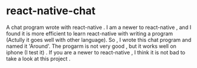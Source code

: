 # react-native-chat
A chat program wrote with react-native .
I am a newer to react-native , and I found it is more efficient to learn react-native with writing a program (Actully it goes well with other language). So , I wrote this chat program and named it 'Around'. The progarm is not very good , but it works well on iphone (I test it) . If you are a newer to react-native , I think it is not bad to take a look at this project .
